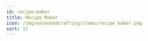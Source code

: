 ```yaml
---
id: recipe-maker
title: Recipe Maker
icon: /img/extendedcrafting/items/recipe_maker.png
sort: 11
---
```



